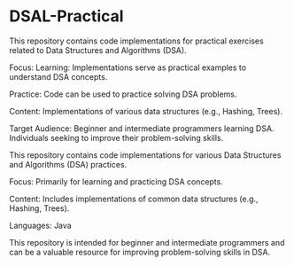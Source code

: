 # DSAL-Practical
This repository contains code implementations for practical exercises related to Data Structures and Algorithms (DSA).

Focus:
Learning:
Implementations serve as practical examples to understand DSA concepts.

Practice:
Code can be used to practice solving DSA problems.

Content:
Implementations of various data structures (e.g., Hashing, Trees).


Target Audience:
Beginner and intermediate programmers learning DSA.
Individuals seeking to improve their problem-solving skills.



This repository contains code implementations for various Data Structures and Algorithms (DSA) practices.

Focus: Primarily for learning and practicing DSA concepts.

Content: Includes implementations of common data structures (e.g., Hashing, Trees).

Languages: Java

This repository is intended for beginner and intermediate programmers and can be a valuable resource for improving problem-solving skills in DSA.
